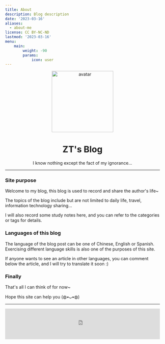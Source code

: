 ```yaml
---
title: About
description: Blog description
date: '2023-03-16'
aliases:
  - about-me
license: CC BY-NC-ND
lastmod: '2023-03-16'
menu:
    main: 
        weight: -90
        params:
            icon: user
---
```


<center><img src="/img/avatar.png" alt="avatar" align="center" width="200"></center>

# <center>ZT's Blog</center>

<center>I know nothing except the fact of my ignorance...</center>

***

### Site purpose

Welcome to my blog, this blog is used to record and share the author's life~

The topics of the blog include but are not limited to daily life, travel, information technology sharing...

I will also record some study notes here, and you can refer to the categories or tags for details.

### Languages of this blog

The language of the blog post can be one of Chinese, English or Spanish. Exercising different language skills is also one of the purposes of this site.

If anyone wants to see an article in other languages, you can comment below the article, and I will try to translate it soon :)

### Finally

That's all I can think of for now~

Hope this site can help you (◍•ᴗ•◍)

***

<center><iframe frameborder="no" border="0" marginwidth="0" marginheight="0" width=100% height=100 src="https://music.163.com/outchain/player?type=2&id=1448989137&auto=0&height=100"></iframe></center>